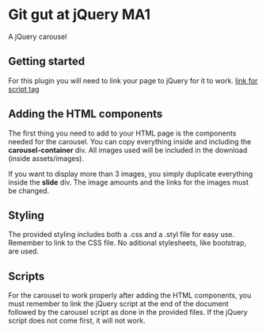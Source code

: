 # Git gut at jQuery MA1
 A jQuery carousel


## Getting started

For this plugin you will need to link your page to jQuery for it to work. [link for script tag](https://cdnjs.cloudflare.com/ajax/libs/jquery/3.4.1/jquery.min.js)


## Adding the HTML components

The first thing you need to add to your HTML page is the components needed for the carousel. You can copy everything inside and including the **carousel-container** div. All images used will be included in the download (inside assets/images).

If you want to display more than 3 images, you simply duplicate everything inside the **slide** div. The image amounts and the links for the images must be changed. 


## Styling

The provided styling includes both a .css and a .styl file for easy use. Remember to link to the CSS file. No aditional stylesheets, like bootstrap, are used.


## Scripts 

For the carousel to work properly after adding the HTML components, you must remember to link the jQuery script at the end of the document followed by the carousel script as done in the provided files. If the jQuery script does not come first, it will not work.
